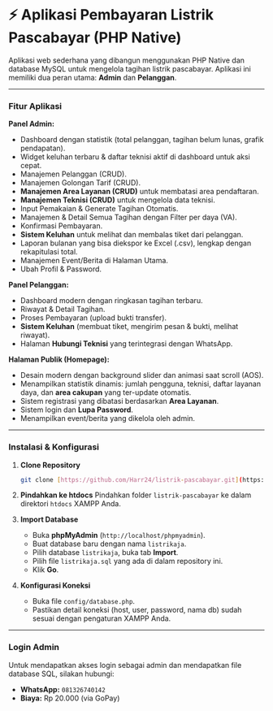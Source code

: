 # ⚡ Aplikasi Pembayaran Listrik Pascabayar (PHP Native)

Aplikasi web sederhana yang dibangun menggunakan PHP Native dan database MySQL untuk mengelola tagihan listrik pascabayar. Aplikasi ini memiliki dua peran utama: **Admin** dan **Pelanggan**.

---

### Fitur Aplikasi

**Panel Admin:**

- Dashboard dengan statistik (total pelanggan, tagihan belum lunas, grafik pendapatan).
- Widget keluhan terbaru & daftar teknisi aktif di dashboard untuk aksi cepat.
- Manajemen Pelanggan (CRUD).
- Manajemen Golongan Tarif (CRUD).
- **Manajemen Area Layanan (CRUD)** untuk membatasi area pendaftaran.
- **Manajemen Teknisi (CRUD)** untuk mengelola data teknisi.
- Input Pemakaian & Generate Tagihan Otomatis.
- Manajemen & Detail Semua Tagihan dengan Filter per daya (VA).
- Konfirmasi Pembayaran.
- **Sistem Keluhan** untuk melihat dan membalas tiket dari pelanggan.
- Laporan bulanan yang bisa diekspor ke Excel (.csv), lengkap dengan rekapitulasi total.
- Manajemen Event/Berita di Halaman Utama.
- Ubah Profil & Password.

**Panel Pelanggan:**

- Dashboard modern dengan ringkasan tagihan terbaru.
- Riwayat & Detail Tagihan.
- Proses Pembayaran (upload bukti transfer).
- **Sistem Keluhan** (membuat tiket, mengirim pesan & bukti, melihat riwayat).
- Halaman **Hubungi Teknisi** yang terintegrasi dengan WhatsApp.

**Halaman Publik (Homepage):**

- Desain modern dengan background slider dan animasi saat scroll (AOS).
- Menampilkan statistik dinamis: jumlah pengguna, teknisi, daftar layanan daya, dan **area cakupan** yang ter-update otomatis.
- Sistem registrasi yang dibatasi berdasarkan **Area Layanan**.
- Sistem login dan **Lupa Password**.
- Menampilkan event/berita yang dikelola oleh admin.

---

### Instalasi & Konfigurasi

1.  **Clone Repository**

    ```bash
    git clone [https://github.com/Harr24/listrik-pascabayar.git](https://github.com/Harr24/listrik-pascabayar.git)
    ```

2.  **Pindahkan ke htdocs**
    Pindahkan folder `listrik-pascabayar` ke dalam direktori `htdocs` XAMPP Anda.

3.  **Import Database**

    - Buka **phpMyAdmin** (`http://localhost/phpmyadmin`).
    - Buat database baru dengan nama `listrikaja`.
    - Pilih database `listrikaja`, buka tab **Import**.
    - Pilih file `listrikaja.sql` yang ada di dalam repository ini.
    - Klik **Go**.

4.  **Konfigurasi Koneksi**
    - Buka file `config/database.php`.
    - Pastikan detail koneksi (host, user, password, nama db) sudah sesuai dengan pengaturan XAMPP Anda.

---

### Login Admin

Untuk mendapatkan akses login sebagai admin dan mendapatkan file database SQL, silakan hubungi:

- **WhatsApp:** `081326740142`
- **Biaya:** Rp 20.000 (via GoPay)
